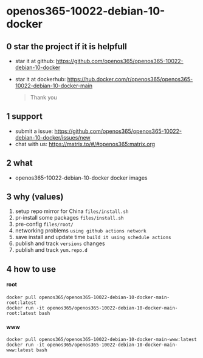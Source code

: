 # openos365-10022-debian-10-docker

## 0 star the project if it is helpfull

* star it at github: https://github.com/openos365/openos365-10022-debian-10-docker
* star it at dockerhub: https://hub.docker.com/r/openos365/openos365-10022-debian-10-docker-main

  > Thank you

## 1 support

* submit a issue: https://github.com/openos365/openos365-10022-debian-10-docker/issues/new
* chat with us: https://matrix.to/#/#openos365:matrix.org

## 2 what

* openos365-10022-debian-10-docker docker images
  
## 3 why (values)

1. setup repo mirror for China `files/install.sh`
1. pr-install some packages `files/install.sh`
1. pre-config `files/root/`
1. networking problems `using github actions network`
1. save install and update time `build it using schedule actions`
1. publish and track `versions` changes
1. publish and track `yum.repo.d`

## 4 how to use

#### root
```
docker pull openos365/openos365-10022-debian-10-docker-main-root:latest
docker run -it openos365/openos365-10022-debian-10-docker-main-root:latest bash
```
#### www

```
docker pull openos365/openos365-10022-debian-10-docker-main-www:latest
docker run -it openos365/openos365-10022-debian-10-docker-main-www:latest bash
```
